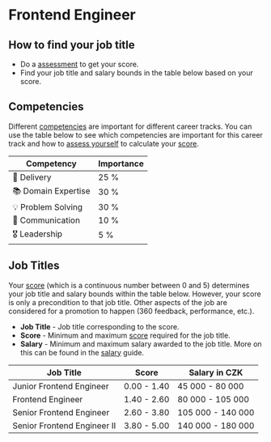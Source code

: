 # Frontend Engineer

## How to find your job title

- Do a [assessment](../meetings/assessment.md) to get your score.
- Find your job title and salary bounds in the table below based on your score.

## Competencies

Different [competencies](../score.md#competencies) are important for different career tracks. You can use the table below to see which competencies are important for this career track and how to [assess yourself](../meetings/assessment.md) to calculate your [score](../score.md).

| Competency          | Importance |
| ------------------- | ---------- |
| 🚚 Delivery         | 25 %       |
| 📚 Domain Expertise | 30 %       |
| 💡 Problem Solving  | 30 %       |
| 💬 Communication    | 10 %       |
| 🎖️ Leadership       | 5 %        |

## Job Titles

Your [score](../score.md) (which is a continuous number between 0 and 5) determines your job title and salary bounds within the table below. However, your score is only a precondition to that job title. Other aspects of the job are considered for a promotion to happen (360 feedback, performance, etc.).

- **Job Title** - Job title corresponding to the score.
- **Score** - Minimum and maximum [score](../score.md) required for the job title.
- **Salary** - Minimum and maximum salary awarded to the job title. More on this can be found in the [salary](../salary.md) guide.

| Job Title                   | Score       | Salary in CZK     |
| --------------------------- | ----------- | ----------------- |
| Junior Frontend Engineer    | 0.00 - 1.40 | 45 000 - 80 000   |
| Frontend Engineer           | 1.40 - 2.60 | 80 000 - 105 000  |
| Senior Frontend Engineer    | 2.60 - 3.80 | 105 000 - 140 000 |
| Senior Frontend Engineer II | 3.80 - 5.00 | 140 000 - 180 000 |
